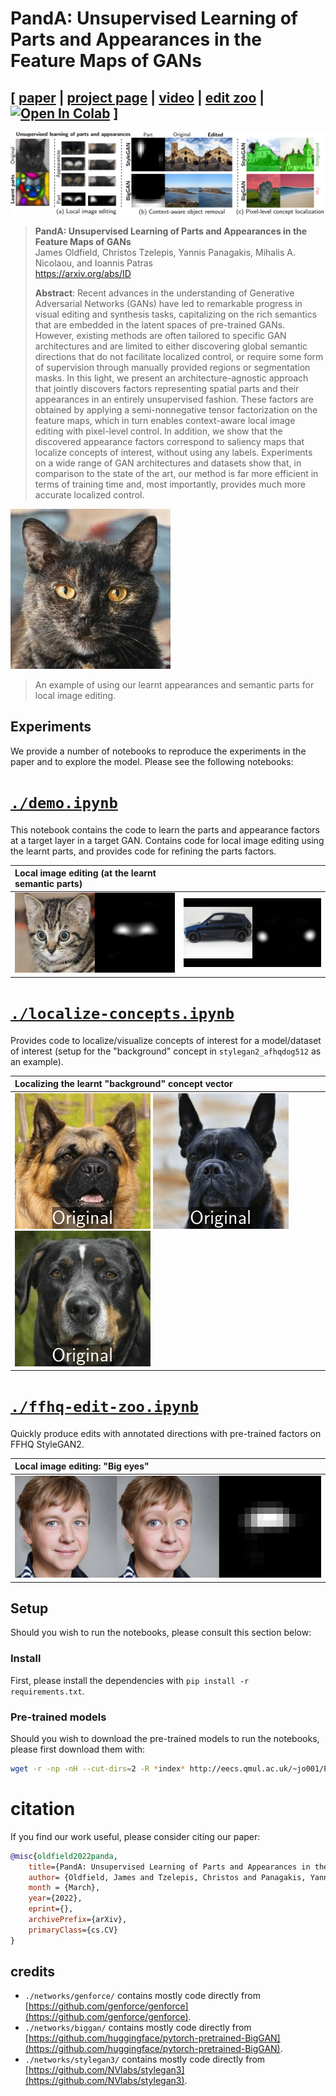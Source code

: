 # PandA: Unsupervised Learning of Parts and Appearances in the Feature Maps of GANs

## [ [paper](./) | [project page](http://eecs.qmul.ac.uk/~jo001/PandA/) | [video](https://www.youtube.com/watch?v=1KY055goKP0) | [edit zoo](https://colab.research.google.com/github/james-oldfield/PandA/blob/main/ffhq-edit-zoo.ipynb) | [![Open In Colab](https://colab.research.google.com/assets/colab-badge.svg)](https://colab.research.google.com/github/james-oldfield/PandA/blob/main/demo.ipynb) ]

![main.jpg](./images/main.jpg)

> **PandA: Unsupervised Learning of Parts and Appearances in the Feature Maps of GANs**<br>
> James Oldfield, Christos Tzelepis, Yannis Panagakis, Mihalis A. Nicolaou, and Ioannis Patras<br>
> https://arxiv.org/abs/ID <br>
>
> **Abstract**: Recent advances in the understanding of Generative Adversarial Networks (GANs) have led to remarkable progress in visual editing and synthesis tasks, capitalizing on the rich semantics that are embedded in the latent spaces of pre-trained GANs. However, existing methods are often tailored to specific GAN architectures and are limited to either discovering global semantic directions that do not facilitate localized control, or require some form of supervision through manually provided regions or segmentation masks. In this light, we present an architecture-agnostic approach that jointly discovers factors representing spatial parts and their appearances in an entirely unsupervised fashion. These factors are obtained by applying a semi-nonnegative tensor factorization on the feature maps, which in turn enables context-aware local image editing with pixel-level control. In addition, we show that the discovered appearance factors correspond to saliency maps that localize concepts of interest, without using any labels. Experiments on a wide range of GAN architectures and datasets show that, in comparison to the state of the art, our method is far more efficient in terms of training time and, most importantly, provides much more accurate localized control.

![cat-gif](./images/cat-eye-control.gif)
> An example of using our learnt appearances and semantic parts for local image editing.

## Experiments

We provide a number of notebooks to reproduce the experiments in the paper and to explore the model. Please see the following notebooks:

# [`./demo.ipynb`](./demo.ipynb)

This notebook contains the code to learn the parts and appearance factors at a target layer in a target GAN. Contains code for local image editing using the learnt parts, and provides code for refining the parts factors.

| Local image editing (at the learnt semantic parts) | |
| :-- | :-- |
| ![image](./images/l8-t645-Rs16-Rc512-rTrue-lam[100]-p[6]-start-end.gif) | ![image](./images/l8-t16-Rs8-Rc512-rTrue-lam-150-p2-start-end.gif)

# [`./localize-concepts.ipynb`](./localize-concepts.ipynb)

Provides code to localize/visualize concepts of interest for a model/dataset of interest (setup for the "background" concept in `stylegan2_afhqdog512` as an example).

| Localizing the learnt "background" concept vector  |
| :-- |
| ![image](./images/mask-bg-42.gif) ![image](./images/mask-bg-83.gif) ![image](./images/mask-bg-29.gif) |

# [`./ffhq-edit-zoo.ipynb`](./ffhq-edit-zoo.ipynb)

Quickly produce edits with annotated directions with pre-trained factors on FFHQ StyleGAN2.

| Local image editing: "Big eyes"  |
| :-- |
| ![image](./images/qualitative.png) |

## Setup

Should you wish to run the notebooks, please consult this section below:

### Install
First, please install the dependencies with `pip install -r requirements.txt`.

### Pre-trained models
Should you wish to download the pre-trained models to run the notebooks, please first download them with:

```bash
wget -r -np -nH --cut-dirs=2 -R *index* http://eecs.qmul.ac.uk/~jo001/PandA-pretrained-models/
```

# citation

If you find our work useful, please consider citing our paper:

```bibtex
@misc{oldfield2022panda,
    title={PandA: Unsupervised Learning of Parts and Appearances in the Feature Maps of GANs},
    author= {Oldfield, James and Tzelepis, Christos and Panagakis, Yannis and Nicolaou, Mihalis A. and Ioannis, Patras},
    month = {March},
    year={2022},
    eprint={},
    archivePrefix={arXiv},
    primaryClass={cs.CV}
}
```

## credits

- `./networks/genforce/` contains mostly code directly from [https://github.com/genforce/genforce](https://github.com/genforce/genforce).
- `./networks/biggan/` contains mostly code directly from [https://github.com/huggingface/pytorch-pretrained-BigGAN](https://github.com/huggingface/pytorch-pretrained-BigGAN).
- `./networks/stylegan3/` contains mostly code directly from [https://github.com/NVlabs/stylegan3](https://github.com/NVlabs/stylegan3).
